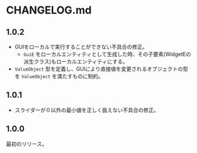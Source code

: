 # CHANGELOG.md

## 1.0.2

- GUIをローカルで実行することができない不具合の修正。
    - `GuiE` をローカルエンティティとして生成した時、その子要素(WidgetEの派生クラス)もローカルエンティティにする。
- `ValueObject` 型を定義し、GUIにより直接値を変更されるオブジェクトの型を `ValueObject` を満たすものに制約。

## 1.0.1

- スライダーが０以外の最小値を正しく扱えない不具合の修正。

## 1.0.0

最初のリリース。
